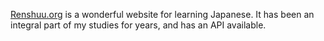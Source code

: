 [Renshuu.org](https://www.renshuu.org/) is a wonderful website for learning Japanese. It has been an integral part of my studies for years, and has an API available.